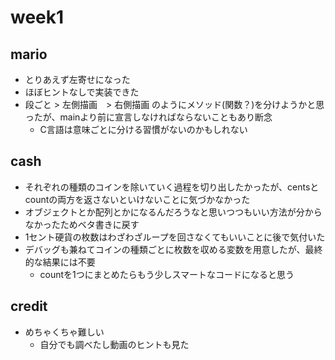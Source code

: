 # week1

## mario
- とりあえず左寄せになった
- ほぼヒントなしで実装できた
- 段ごと > 左側描画　> 右側描画 のようにメソッド(関数？)を分けようかと思ったが、mainより前に宣言しなければならないこともあり断念
    - C言語は意味ごとに分ける習慣がないのかもしれない

## cash
- それぞれの種類のコインを除いていく過程を切り出したかったが、centsとcountの両方を返さないといけないことに気づかなかった
- オブジェクトとか配列とかになるんだろうなと思いつつもいい方法が分からなかったためベタ書きに戻す
- 1セント硬貨の枚数はわざわざループを回さなくてもいいことに後で気付いた
- デバッグも兼ねてコインの種類ごとに枚数を収める変数を用意したが、最終的な結果には不要
    - countを1つにまとめたらもう少しスマートなコードになると思う

## credit
- めちゃくちゃ難しい
    - 自分でも調べたし動画のヒントも見た
    
